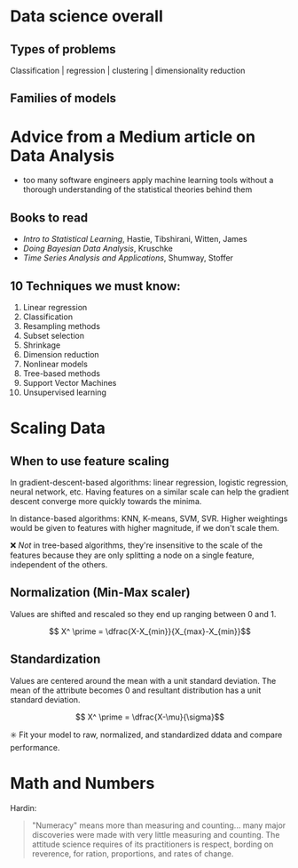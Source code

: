 # Data science overall
## Types of problems
Classification | regression | clustering | dimensionality reduction

## Families of models


# Advice from a Medium article on Data Analysis

* too many software engineers apply machine learning tools without a thorough understanding of the statistical theories behind them

## Books to read
* _Intro to Statistical Learning_, Hastie, Tibshirani, Witten, James
* _Doing Bayesian Data Analysis_, Kruschke
* _Time Series Analysis and Applications_, Shumway, Stoffer

## 10 Techniques we must know: 
1. Linear regression
2. Classification
3. Resampling methods
4. Subset selection
5. Shrinkage
6. Dimension reduction
7. Nonlinear models
8. Tree-based methods
9. Support Vector Machines
10. Unsupervised learning

# Scaling Data
## When to use feature scaling
In gradient-descent-based algorithms: linear regression, logistic regression, neural network, etc.
Having features on a similar scale can help the gradient descent converge more quickly towards the
minima.

In distance-based algorithms: KNN, K-means, SVM, SVR. Higher weightings would be given to features
with higher magnitude, if we don't scale them. 

:x: _Not_ in tree-based algorithms, they're insensitive to the scale of the features because they 
are only splitting a node on a single feature, independent of the others.

## Normalization (Min-Max scaler)
Values are shifted and rescaled so they end up ranging between 0 and 1. 

$$ X^ \prime = \dfrac{X-X_{min}}{X_{max}-X_{min}}$$

## Standardization
Values are centered around the mean with a unit standard deviation. The mean of
the attribute becomes 0 and resultant distribution has a unit standard 
deviation. 

$$ X^ \prime = \dfrac{X-\mu}{\sigma}$$

:eight_spoked_asterisk: Fit your model to raw, normalized, and standardized
ddata and compare performance.

# Math and Numbers
Hardin: 
> "Numeracy" means more than measuring and counting... many major discoveries were made with very little measuring and counting. The attitude science requires of its practitioners is respect, bording on reverence, for ration, proportions, and rates of change. 
